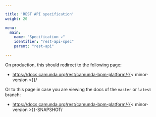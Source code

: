 ```yaml
---

title: 'REST API specification'
weight: 20

menu:
  main:
    name: "Specification ↗"
    identifier: "rest-api-spec"
    parent: "rest-api"

---
```


On production, this should redirect to the following page: 

* https://docs.camunda.org/rest/camunda-bpm-platform/{{< minor-version >}}/

Or to this page in case you are viewing the docs of the `master` or `latest` branch:

* https://docs.camunda.org/rest/camunda-bpm-platform/{{< minor-version >}}-SNAPSHOT/

